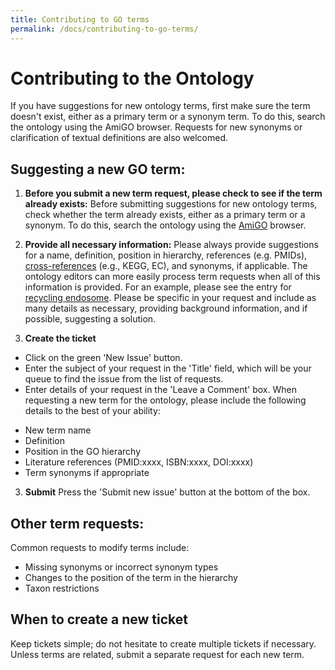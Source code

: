```yaml
---
title: Contributing to GO terms
permalink: /docs/contributing-to-go-terms/
---
```


# Contributing to the Ontology

If you have suggestions for new ontology terms, first make sure the term doesn't exist, either as a primary term or a synonym term. To do this, search the ontology using the AmiGO browser. Requests for new synonyms or clarification of textual definitions are also welcomed.


## Suggesting a new GO term:

1. **Before you submit a new term request, please check to see if the term already exists:** Before submitting suggestions for new ontology terms, check whether the term already exists, either as a primary term or a synonym. To do this, search the ontology using the <a href="http://amigo.geneontology.org/amigo">AmiGO</a> browser. 

2. **Provide all necessary information:** Please always provide suggestions for a name, definition, position in hierarchy, references (e.g. PMIDs), [cross-references](/docs/download-mappings/) (e.g., KEGG, EC), and synonyms, if applicable.  The ontology editors can more easily process term requests when all of this information is provided.  For an example, please see the entry for [recycling endosome](http://amigo.geneontology.org/amigo/term/GO:0055037). Please be specific in your request and include as many details as necessary, providing background information, and if possible, suggesting a solution. 

3. **Create the ticket**
 - Click on the green 'New Issue' button.
 - Enter the subject of your request in the 'Title' field, which will be your queue to find the issue from the list of requests.
 - Enter details of your request in the 'Leave a Comment' box. When requesting a new term for the ontology, please include the following details to the best of your ability:
+ New term name
+ Definition
+ Position in the GO hierarchy
+ Literature references (PMID:xxxx, ISBN:xxxx, DOI:xxxx)
+ Term synonyms if appropriate

3. **Submit**
Press the 'Submit new issue' button at the bottom of the box.

## Other term requests: 
Common requests to modify terms include: 
+ Missing synonyms or incorrect synonym types
+ Changes to the position of the term in the hierarchy
 + Taxon restrictions

## When to create a new ticket
Keep tickets simple; do not hesitate to create multiple tickets if necessary. Unless terms are related, submit a separate request for each new term.
 
